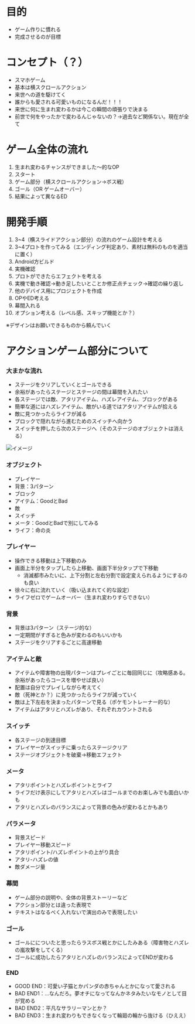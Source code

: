 # 目的
- ゲーム作りに慣れる
- 完成させるのが目標

# コンセプト（？）

- スマホゲーム
- 基本は横スクロールアクション
- 来世への道を駆けてく
- 誰からも愛される可愛いものになるんだ！！！
- 来世に何に生まれ変わるかは今この瞬間の頑張りで決まる
- 前世で何をやったかで変わるんじゃないの？→過去など関係ない。現在が全て

# ゲーム全体の流れ

1. 生まれ変わるチャンスができました〜的なOP
2. スタート
3. ゲーム部分（横スクロールアクション→ボス戦）
4. ゴール（OR ゲームオーバー）
5. 結果によって異なるED

# 開発手順

1. 3~4（横スライドアクション部分）の流れのゲーム設計を考える
2. 3~4プロトを作ってみる（エンディング判定あり、素材は無料のものを適当に置く）
3. Android方ビルド
4. 実機確認
5. プロトができたらエフェクトを考える
6. 実機で動き確認→動き足したいとことか修正点チェック→確認の繰り返し
7. 他のデバイス用にプロジェクトを作成
8. OPやED考える
9. 幕間入れる
10. オプション考える（レベル感、スキップ機能とか？）

※デザインはお願いできるものから頼んでいく

# アクションゲーム部分について

### 大まかな流れ
- ステージをクリアしていくとゴールできる
- 余裕があったらステージとステージの間は幕間を入れたい
- 各ステージでは敵、アタリアイテム、ハズレアイテム、ブロックがある
- 簡単な道にはハズレアイテム、敵がいる道ではアタリアイテムが拾える
- 敵に見つかったらライフが減る
- ブロックで隠れながら進むためのスイッチへ向かう
- スイッチを押したら次のステージへ（そのステージのオブジェクトは消える）

![イメージ](https://gyazo.com/1d5d3844c8deedb5785dbdf5419a2ce2/thumb/1000)

### オブジェクト
- プレイヤー
- 背景：3パターン
- ブロック
- アイテム：GoodとBad
- 敵
- スイッチ
- メータ：GoodとBadで別にしてみる
- ライフ：命の炎

### プレイヤー
- 操作できる移動は上下移動のみ
- 画面上半分をタップしたら上移動、画面下半分タップで下移動
  - 消滅都市みたいに、上下分割と左右分割で設定変えられるようにするのも良い
- 徐々に右に流れていく（吸い込まれてく的な設定）
- ライフゼロでゲームオーバー（生まれ変わりすらできない）

### 背景
- 背景は3パターン（ステージ的な）
- 一定期間がすぎると色みが変わるのもいいかも
- ステージをクリアするごとに高速移動

### アイテムと敵
- アイテムや障害物の出現パターンはプレイごとに毎回同じに（攻略感ある。余裕があったらコースを増やせば良い）
- 配置は自分でプレイしながら考えてく
- 敵（死神とか？）に見つかったらライフが減っていく
- 敵は上下左右を決まったパターンで見る（ポケモントレーナー的な）
- アイテムはアタリとハズレがあり、それぞれカウントされる

### スイッチ
- 各ステージの到達目標
- プレイヤーがスイッチに乗ったらステージクリア
- ステージオブジェクトを破棄→移動エフェクト

### メータ
- アタリポイントとハズレポイントとライフ
- ライフだけ表示にしてアタリとハズレはゴールまでのお楽しみでも面白いかも
- アタリとハズレのバランスによって背景の色みが変わるとかもあり

### パラメータ
- 背景スピード
- プレイヤー移動スピード
- アタリポイント/ハズレポイントの上がり具合
- アタリ-ハズレの値
- 敵ダメージ量

### 幕間
- ゲーム部分の説明や、全体の背景ストーリーなど
- アクション部分とは違った表現で
- テキストはなるべく入れないで演出のみで表現したい

### ゴール
- ゴールにについたと思ったらラスボス戦とかにしたみある（障害物とハズレの嵐攻撃をしてくる）
- ゴールに成功したらアタリとハズレのバランスによってENDが変わる

### END
- GOOD END：可愛い子猫とかパンダの赤ちゃんとかになって愛される
- BAD END1：...なんだろ。夢オチになってなんかネタみたいなモノとして目が覚める
- BAD END2：平凡なサラリーマンとか？
- BAD END3：生まれ変わりもできなくなって輪廻の輪から抜ける（ひええ）